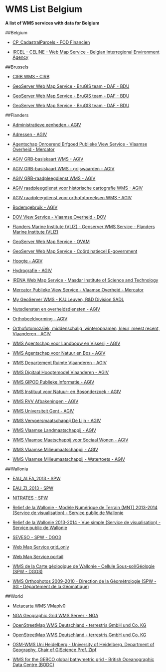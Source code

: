 # WMS List Belgium
**A list of WMS services with data for Belgium**


##Belgium

* [CP_CadastralParcels - FOD Financien](http://ccff02.minfin.fgov.be/cadgisWMS/CP_CadastralParcels/MapServer/WMSServer)

* [IRCEL - CELINE - Web Map Service - Belgian Interregional Environment Agency](http://geoserver.irceline.be/geoserver/ows)



##Brussels

* [CIRB WMS - CIRB](http://geoserver.gis.irisnet.be/urbis/wms)

* [GeoServer Web Map Service - BruGIS team - DAF - BDU](http://ws.brugis.irisnet.be/geoserver/INSPIRENL/ows)

* [GeoServer Web Map Service - BruGIS team - DAF - BDU](http://ws.brugis.irisnet.be/geoserver/INSPIREEN/ows)

* [GeoServer Web Map Service - BruGIS team - DAF - BDU](http://ws.brugis.irisnet.be/geoserver/INSPIREFR/ows)



##Flanders

* [Administratieve eenheden - AGIV](http://geo.agiv.be/inspire/wms/Administratieve_Eenheden?)

* [Adressen - AGIV](http://geo.agiv.be/inspire/wms/adressen)

* [Agentschap Onroerend Erfgoed Publieke View Service - Vlaamse Overheid - Mercator](https://geo.onroerenderfgoed.be/geoserver/ows)

* [AGIV GRB-basiskaart WMS - AGIV](http://grb.agiv.be/geodiensten/raadpleegdiensten/GRB-basiskaart/wms)

* [AGIV GRB-basiskaart WMS - grijswaarden - AGIV](http://grb.agiv.be/geodiensten/raadpleegdiensten/GRB-basiskaart/wmsgr)

* [AGIV GRB-raadpleegdienst WMS - AGIV](http://grb.agiv.be/geodiensten/raadpleegdiensten/GRB/wms)

* [AGIV raadpleegdienst voor historische cartografie WMS - AGIV](http://geo.api.agiv.be/geodiensten/raadpleegdiensten/histcart/wms)

* [AGIV raadpleegdienst voor orthofotoreeksen WMS - AGIV](http://grb.agiv.be/geodiensten/raadpleegdiensten/orthofoto/wms)

* [Bodemgebruik - AGIV](http://wms.agiv.be/inspire/wms/bodemgebruik?)

* [DOV View Service - Vlaamse Overheid - DOV](http://www.dov.vlaanderen.be/geoserver/wms?)

* [Flanders Marine Institute (VLIZ) - Geoserver WMS Service - Flanders Marine Institute (VLIZ)](http://geo.vliz.be/geoserver/Emodnet/ows)

* [GeoServer Web Map Service - OVAM](http://services.ovam.be/geoserver/wms)

* [GeoServer Web Map Service - Coördinatiecel E-government](http://ogc.magdageo.vlaanderen.be/magdageo/wms)

* [Hoogte - AGIV](http://geo.agiv.be/inspire/wms/Hoogte?)

* [Hydrografie - AGIV](http://geo.agiv.be/inspire/wms/hydrografie?)

* [IRENA Web Map Service - Masdar Institute of Science and Technology](http://irena.masdar.ac.ae:8080/geoserver/belgium/ows)

* [Mercator Publieke View Service - Vlaamse Overheid - Mercator](https://www.mercator.vlaanderen.be/raadpleegdienstenmercatorpubliek/wms?)

* [My GeoServer WMS - K.U.Leuven, R&D Division SADL](http://appsrv.sadl.kuleuven.be:8082/geoserver/ows)

* [Nutsdiensten en overheidsdiensten - AGIV](http://geo.agiv.be/inspire/wms/Nutsdiensten_en_Overheidsdiensten)

* [Orthobeeldvorming - AGIV](http://wms.agiv.be/inspire/wms/orthobeeldvorming)

* [Orthofotomozaïek, middenschalig, winteropnamen, kleur, meest recent, Vlaanderen - AGIV](http://wms.agiv.be/ogc/wms/omkl?)

* [WMS Agentschap voor Landbouw en Visserij - AGIV](http://geo.agiv.be/ogc/wms/product/ALV?)

* [WMS Agentschap voor Natuur en Bos - AGIV](http://geo.agiv.be/ogc/wms/product/ANB?)

* [WMS Departement Ruimte Vlaanderen - AGIV](http://geo.agiv.be/ogc/wms/product/DeptRWO?)

* [WMS Digitaal Hoogtemodel Vlaanderen - AGIV](http://geo.agiv.be/ogc/wms/product/DHMV?)
 
* [WMS GIPOD Publieke Informatie - AGIV](http://geo.agiv.be/ogc/wms/gipodpubliek)

* [WMS Instituut voor Natuur- en Bosonderzoek - AGIV](http://geo.agiv.be/ogc/wms/product/INBO?)

* [WMS RVV Afbakeningen - AGIV](http://geo.agiv.be/ogc/wms/product/RVVAfbak?)

* [WMS Universiteit Gent - AGIV](http://geo.agiv.be/ogc/wms/product/UGent?)

* [WMS Vervoersmaatschappij De Lijn - AGIV](http://geo.agiv.be/ogc/wms/product/DeLijn?)

* [WMS Vlaamse Landmaatschappij - AGIV](http://geo.agiv.be/ogc/wms/product/VLM?)

* [WMS Vlaamse Maatschappij voor Sociaal Wonen - AGIV](http://geo.agiv.be/ogc/wms/product/VMSW?)

* [WMS Vlaamse Milieumaatschappij - AGIV](http://geo.agiv.be/ogc/wms/product/VMM?)

* [WMS Vlaamse Milieumaatschappij - Watertoets - AGIV](http://geo.agiv.be/ogc/wms/product/VMMWatertoets?)



##Wallonia

* [EAU_ALEA_2013 - SPW](http://geoservices.wallonie.be/arcgis/services/EAU/ALEA_2013/MapServer/WMSServer)

* [EAU_ZI_2013 - SPW](http://geoservices.wallonie.be/arcgis/services/EAU/ZI_2013/MapServer/WMSServer)

* [NITRATES - SPW](http://geoservices.wallonie.be/arcgis/services/EAU/NITRATES/MapServer/WMSServer)

* [Relief de la Wallonie - Modèle Numérique de Terrain (MNT) 2013-2014 (Service de visualisation) - Service public de Wallonie](http://geoservices.wallonie.be/arcgis/services/RELIEF/WALLONIE_MNT_2013_2014/MapServer/WMSServer)

* [Relief de la Wallonie 2013-2014 - Vue simple (Service de visualisation) - Service public de Wallonie](http://geoservices.wallonie.be/arcgis/services/RELIEF/WALLONIE_2013_2014_VUE_SIMPLE/MapServer/WMSServer)

* [SEVESO - SPW - DGO3](http://geoservices.wallonie.be/arcgis/services/INDUSTRIES_SERVICES/SEVESO/MapServer/WMSServer?)

* [Web Map Service grid_only](http://cartopro1.wallonie.be/WMS/com.esri.wms.Esrimap/grid_only?)

* [Web Map Service portail](http://cartopro1.wallonie.be/WMS/com.esri.wms.Esrimap/portail?)

* [WMS de la Carte géologique de Wallonie - Cellule Sous-sol/Géologie (SPW - DGO3)](http://geoservices.wallonie.be/arcgis/services/SOL_SOUS_SOL/CARTE_GEOLOGIQUE_SIMPLE/MapServer/WMSServer)

* [WMS Orthophotos 2009-2010 - Direction de la Géométrologie (SPW - SG - Département de la Géomatique)](http://geoservices.wallonie.be/arcgis/services/IMAGERIE/ORTHO_2009_2010/MapServer/WMSServer?)



##World

* [Metacarta WMS VMaplv0](http://vmap0.tiles.osgeo.org/wms/vmap0)

* [NGA Geographic Grid WMS Server - NGA](http://geonames.nga.mil/grids/request.asp?)

* [OpenStreetMap WMS Deutschland - terrestris GmbH und Co. KG](http://ows.terrestris.de/osm-gray/service)

* [OpenStreetMap WMS Deutschland - terrestris GmbH und Co. KG](http://ows.terrestris.de/osm/service)

* [OSM-WMS Uni Heidelberg - University of Heidelberg, Department of Geography, Chair of GIScience Prof. Zipf](http://129.206.228.72/cached/hillshade?)

* [WMS for the GEBCO global bathymetric grid - British Oceanographic Data Centre (BODC)](http://www.gebco.net/data_and_products/gebco_web_services/web_map_service/mapserv?)
